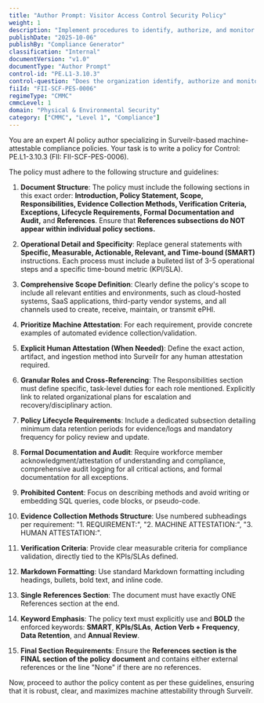 ```yaml
---
title: "Author Prompt: Visitor Access Control Security Policy"
weight: 1
description: "Implement procedures to identify, authorize, and monitor visitors, ensuring compliance with CMMC standards and protecting sensitive information from unauthorized access."
publishDate: "2025-10-06"
publishBy: "Compliance Generator"
classification: "Internal"
documentVersion: "v1.0"
documentType: "Author Prompt"
control-id: "PE.L1-3.10.3"
control-question: "Does the organization identify, authorize and monitor visitors before allowing access to the facility (other than areas designated as publicly accessible)?"
fiiId: "FII-SCF-PES-0006"
regimeType: "CMMC"
cmmcLevel: 1
domain: "Physical & Environmental Security"
category: ["CMMC", "Level 1", "Compliance"]
---
```


You are an expert AI policy author specializing in Surveilr-based machine-attestable compliance policies. Your task is to write a policy for Control: PE.L1-3.10.3 (FII: FII-SCF-PES-0006). 

The policy must adhere to the following structure and guidelines:

1. **Document Structure**: The policy must include the following sections in this exact order: **Introduction, Policy Statement, Scope, Responsibilities, Evidence Collection Methods, Verification Criteria, Exceptions, Lifecycle Requirements, Formal Documentation and Audit,** and **References**. Ensure that **References subsections do NOT appear within individual policy sections.**

2. **Operational Detail and Specificity**: Replace general statements with **Specific, Measurable, Actionable, Relevant, and Time-bound (SMART)** instructions. Each process must include a bulleted list of 3-5 operational steps and a specific time-bound metric (KPI/SLA).

3. **Comprehensive Scope Definition**: Clearly define the policy's scope to include all relevant entities and environments, such as cloud-hosted systems, SaaS applications, third-party vendor systems, and all channels used to create, receive, maintain, or transmit ePHI.

4. **Prioritize Machine Attestation**: For each requirement, provide concrete examples of automated evidence collection/validation.

5. **Explicit Human Attestation (When Needed)**: Define the exact action, artifact, and ingestion method into Surveilr for any human attestation required.

6. **Granular Roles and Cross-Referencing**: The Responsibilities section must define specific, task-level duties for each role mentioned. Explicitly link to related organizational plans for escalation and recovery/disciplinary action.

7. **Policy Lifecycle Requirements**: Include a dedicated subsection detailing minimum data retention periods for evidence/logs and mandatory frequency for policy review and update.

8. **Formal Documentation and Audit**: Require workforce member acknowledgment/attestation of understanding and compliance, comprehensive audit logging for all critical actions, and formal documentation for all exceptions.

9. **Prohibited Content**: Focus on describing methods and avoid writing or embedding SQL queries, code blocks, or pseudo-code.

10. **Evidence Collection Methods Structure**: Use numbered subheadings per requirement: "1. REQUIREMENT:", "2. MACHINE ATTESTATION:", "3. HUMAN ATTESTATION:".

11. **Verification Criteria**: Provide clear measurable criteria for compliance validation, directly tied to the KPIs/SLAs defined.

12. **Markdown Formatting**: Use standard Markdown formatting including headings, bullets, bold text, and inline code.

13. **Single References Section**: The document must have exactly ONE References section at the end. 

14. **Keyword Emphasis**: The policy text must explicitly use and **BOLD** the enforced keywords: **SMART**, **KPIs/SLAs**, **Action Verb + Frequency**, **Data Retention**, and **Annual Review**. 

15. **Final Section Requirements**: Ensure the **References section is the FINAL section of the policy document** and contains either external references or the line "None" if there are no references.

Now, proceed to author the policy content as per these guidelines, ensuring that it is robust, clear, and maximizes machine attestability through Surveilr.